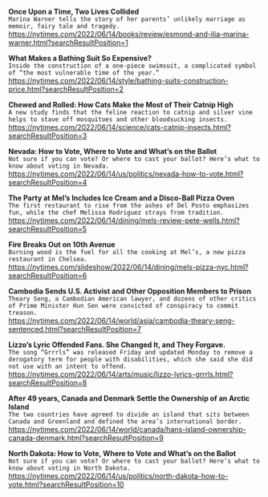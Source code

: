 **Once Upon a Time, Two Lives Collided**\
`Marina Warner tells the story of her parents’ unlikely marriage as memoir, fairy tale and tragedy.`\
https://nytimes.com/2022/06/14/books/review/esmond-and-ilia-marina-warner.html?searchResultPosition=1

**What Makes a Bathing Suit So Expensive?**\
`Inside the construction of a one-piece swimsuit, a complicated symbol of “the most vulnerable time of the year.”`\
https://nytimes.com/2022/06/14/style/bathing-suits-construction-price.html?searchResultPosition=2

**Chewed and Rolled: How Cats Make the Most of Their Catnip High**\
`A new study finds that the feline reaction to catnip and silver vine helps to stave off mosquitoes and other bloodsucking insects.`\
https://nytimes.com/2022/06/14/science/cats-catnip-insects.html?searchResultPosition=3

**Nevada: How to Vote, Where to Vote and What’s on the Ballot**\
`Not sure if you can vote? Or where to cast your ballot? Here’s what to know about voting in Nevada.`\
https://nytimes.com/2022/06/14/us/politics/nevada-how-to-vote.html?searchResultPosition=4

**The Party at Mel’s Includes Ice Cream and a Disco-Ball Pizza Oven**\
`The first restaurant to rise from the ashes of Del Posto emphasizes fun, while the chef Melissa Rodriguez strays from tradition.`\
https://nytimes.com/2022/06/14/dining/mels-review-pete-wells.html?searchResultPosition=5

**Fire Breaks Out on 10th Avenue**\
`Burning wood is the fuel for all the cooking at Mel’s, a new pizza restaurant in Chelsea.`\
https://nytimes.com/slideshow/2022/06/14/dining/mels-pizza-nyc.html?searchResultPosition=6

**Cambodia Sends U.S. Activist and Other Opposition Members to Prison**\
`Theary Seng, a Cambodian American lawyer, and dozens of other critics of Prime Minister Hun Sen were convicted of conspiracy to commit treason.`\
https://nytimes.com/2022/06/14/world/asia/cambodia-theary-seng-sentenced.html?searchResultPosition=7

**Lizzo’s Lyric Offended Fans. She Changed It, and They Forgave.**\
`The song “Grrrls” was released Friday and updated Monday to remove a derogatory term for people with disabilities, which she said she did not use with an intent to offend.`\
https://nytimes.com/2022/06/14/arts/music/lizzo-lyrics-grrrls.html?searchResultPosition=8

**After 49 years, Canada and Denmark Settle the Ownership of an Arctic Island**\
`The two countries have agreed to divide an island that sits between Canada and Greenland and defined the area’s international border.`\
https://nytimes.com/2022/06/14/world/canada/hans-island-ownership-canada-denmark.html?searchResultPosition=9

**North Dakota: How to Vote, Where to Vote and What’s on the Ballot**\
`Not sure if you can vote? Or where to cast your ballot? Here’s what to know about voting in North Dakota.`\
https://nytimes.com/2022/06/14/us/politics/north-dakota-how-to-vote.html?searchResultPosition=10

